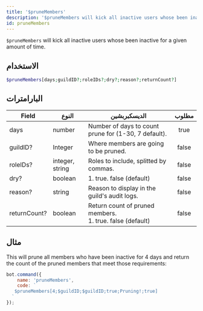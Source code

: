 ```yaml
---
title: '$pruneMembers'
description: '$pruneMembers will kick all inactive users whose been inactive for a given amount of time.'
id: pruneMembers
---
```


`$pruneMembers` will kick all inactive users whose been inactive for a given amount of time.

## الاستخدام

```php
$pruneMembers[days;guildID?;roleIDs?;dry?;reason?;returnCount?]
```

## البارامترات

| Field        | النوع           | الديسكبربشين                                                          | مطلوب |
| ------------ | --------------- | --------------------------------------------------------------------- |:-----:|
| days         | number          | Number of days to count prune for (1-30, 7 default).                  | true  |
| guildID?     | Integer         | Where members are going to be pruned.                                 | false |
| roleIDs?     | integer, string | Roles to include, splitted by commas.                                 | false |
| dry?         | boolean         | 1. true. false (default)                                              | false |
| reason?      | string          | Reason to display in the guild's audit logs.                          | false |
| returnCount? | boolean         | Return count of pruned members. <br /> 1. true. false (default) | false |

## مثال

This will prune all members who have been inactive for 4 days and return the count of the pruned members that meet those requirements:

```javascript
bot.command({
    name: 'pruneMembers',
    code: `
   $pruneMembers[4;$guildID;$guildID;true;Pruning!;true]
  `
});
```
